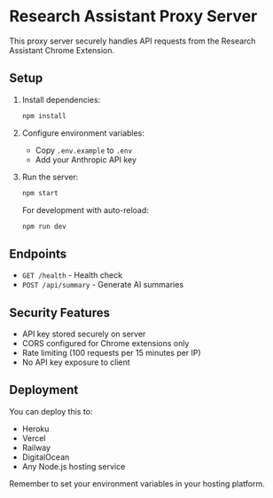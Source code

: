 # Research Assistant Proxy Server

This proxy server securely handles API requests from the Research Assistant Chrome Extension.

## Setup

1. Install dependencies:
   ```bash
   npm install
   ```

2. Configure environment variables:
   - Copy `.env.example` to `.env`
   - Add your Anthropic API key

3. Run the server:
   ```bash
   npm start
   ```

   For development with auto-reload:
   ```bash
   npm run dev
   ```

## Endpoints

- `GET /health` - Health check
- `POST /api/summary` - Generate AI summaries

## Security Features

- API key stored securely on server
- CORS configured for Chrome extensions only
- Rate limiting (100 requests per 15 minutes per IP)
- No API key exposure to client

## Deployment

You can deploy this to:
- Heroku
- Vercel
- Railway
- DigitalOcean
- Any Node.js hosting service

Remember to set your environment variables in your hosting platform.